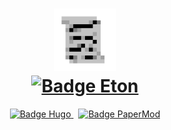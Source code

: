 <h1 align="center">
    <a href="https://bayunashr.github.io/eton/" target="_blank">
        <img alt="Logo Eton" src="https://raw.githubusercontent.com/bayunashr/eton/main/assets/favicon/apple-icon-180x180.png" width="100px" />
    </a>
    <br>
    <a href="https://bayunashr.github.io/eton/" target="_blank">
        <img src="https://img.shields.io/badge/Eton-red?style=for-the-badge" alt="Badge Eton" />
    </a>
</h1>

<p align="center">
    <a href="https://gohugo.io/" target="_blank">
        <img src="https://img.shields.io/badge/mesin-Hugo-black?style=for-the-badge" alt="Badge Hugo" />
    </a>
    &nbsp;
    <a href="https://github.com/adityatelange/hugo-PaperMod" target="_blank">
        <img src="https://img.shields.io/badge/tema-PaperMod-white?style=for-the-badge" alt="Badge PaperMod" />
    </a>
</p>